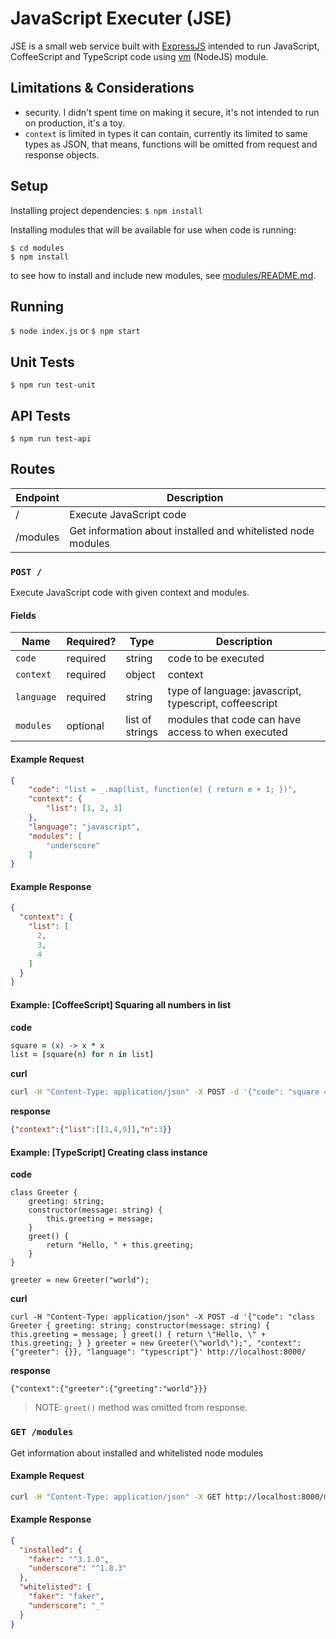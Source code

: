 # JavaScript Executer (JSE)
JSE is a small web service built with [ExpressJS](http://expressjs.com/) intended to run JavaScript, CoffeeScript and TypeScript 
code using [vm](https://nodejs.org/api/vm.html) (NodeJS) module.

## Limitations & Considerations
- security. I didn't spent time on making it secure, it's not intended to run on production, it's a toy.
- `context` is limited in types it can contain, currently its limited to same types as JSON, that means, 
functions will be omitted from request and response objects.

## Setup
Installing project dependencies:
`$ npm install`

Installing modules that will be available for use when code is running:
```
$ cd modules
$ npm install
```
to see how to install and include new modules, see [modules/README.md](/modules/README.md).

## Running
`$ node index.js` or `$ npm start`

## Unit Tests
`$ npm run test-unit`

## API Tests
`$ npm run test-api`

## Routes
Endpoint | Description |
---- | --------------- |
/ | Execute JavaScript code |
/modules | Get information about installed and whitelisted node modules |

### `POST /`
Execute JavaScript code with given context and modules.

#### Fields
<table>
    <thead>
        <tr>
            <th>Name</th>
            <th>Required?</th>
            <th width="50">Type</th>
            <th width=100%>Description</th>
        </tr>
    </thead>
    <tbody>
        <tr>
            <td><code>code</code></td>
            <td>required</td>
            <td>string</td>
            <td>code to be executed</td>
        </tr>
        <tr>
            <td><code>context</code></td>
            <td>required</td>
            <td>object</td>
            <td>context</td>
        </tr>
        <tr>
            <td><code>language</code></td>
            <td>required</td>
            <td>string</td>
            <td>type of language: javascript, typescript, coffeescript</td>
        </tr>
        <tr>
            <td><code>modules</code></td>
            <td>optional</td>
            <td>list of strings</td>
            <td>modules that code can have access to when executed</td>
        </tr>
    </tbody>
</table>

#### Example Request
```json
{
	"code": "list = _.map(list, function(e) { return e + 1; })",
	"context": {
	    "list": [1, 2, 3]
	},
	"language": "javascript",
	"modules": [
	    "underscore"
	]
}
```

#### Example Response
```json
{
  "context": {
    "list": [
      2,
      3,
      4
    ]
  }
}
```

#### Example: [CoffeeScript] Squaring all numbers in list
**code**
```coffeescript
square = (x) -> x * x
list = [square(n) for n in list]
```

**curl**
```bash
curl -H "Content-Type: application/json" -X POST -d '{"code": "square = (x) -> x * x\nlist = [square(n) for n in list]", "context": {"list": [1, 2, 3]}, "language": "coffeescript"}' http://localhost:8000/
```

**response**
```json
{"context":{"list":[[1,4,9]],"n":3}}
```

#### Example: [TypeScript] Creating class instance
**code**
```
class Greeter {
    greeting: string;
    constructor(message: string) {
        this.greeting = message;
    }
    greet() {
        return "Hello, " + this.greeting;
    }
}

greeter = new Greeter("world");
```

**curl**
```
curl -H "Content-Type: application/json" -X POST -d '{"code": "class Greeter { greeting: string; constructor(message: string) { this.greeting = message; } greet() { return \"Hello, \" + this.greeting; } } greeter = new Greeter(\"world\");", "context": {"greeter": {}}, "language": "typescript"}' http://localhost:8000/

```

**response**
```
{"context":{"greeter":{"greeting":"world"}}}
```

> NOTE: `greet()` method was omitted from response. 

### `GET /modules`
Get information about installed and whitelisted node modules

#### Example Request
```bash
curl -H "Content-Type: application/json" -X GET http://localhost:8000/modules
```

#### Example Response
```json
{
  "installed": {
    "faker": "^3.1.0",
    "underscore": "^1.8.3"
  },
  "whitelisted": {
    "faker": "faker",
    "underscore": "_"
  }
}
```
